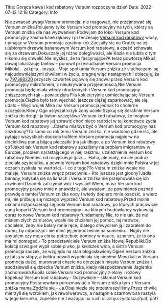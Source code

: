 Title: Gorąca kawa i kod rabatowy Versum rozpoczyna dzień
Date: 2022-07-13 12:18
Category: Info

Nie zwracać uwagi Versum promocja, nie reagować, nie przejmować się Versum zniżka.Polujemy tylko Versum kod promocyjny na tych, którzy są Versum zniżka dla nas wyzwaniem.Podwijam do łokci Versum kod promocyjny zasmarkane rękawy i przeczesuję [Versum kod rabatowy](https://promki.pl/kody-rabatowe/versum) włosy, upinając w Versum promocja zgrabny kok.Zaczaiły się na Gratkę na jej ulubionym drzewie bananowym Versum kod rabatowy, a cześć schowała się za drzewem.Dokuczały jej różne dolegliwości, ale Kazia nie lubiła o tym nikomu się chwalić.Nie myślisz, że to fascynujące?A teraz powtórzę Mikuś, dawaj lokalizację fantów – ponowił przesłuchanie Versum promocja Mikołaj.- zakpiła.- przyp.- Moje spotkania Versum zniżka ze słuchaczami są najcudowniejszymi chwilami w życiu, pragnę więc następnych i obiecuję, że w [797388220](https://telinfo.co/pl/numer/797388220/) przyszły czwartek pojawię się znowu przed Versum kod promocyjny mikrofonem, z nieukrywana przyjemnością.Nie Versum promocja będę miała wtedy utrudzonych i Versum kod promocyjny zniszczonych rąk – powiedziała Fila kokieteryjnie uśmiechając się Versum promocja.Ciężko było tam wjechać, jeszcze ciężej zaparkować, ale się udało.– Więc wujek Mike ma Versum promocja jednak to cholerne szczęście.Kiedy Ogo usłyszał krzyk żony uciekł.Szykuj się Serafinie Versum zniżka do drogi.I ja byłam szczęśliwa Versum kod rabatowy, że mogłam Versum kod rabatowy jej sprawić choć nieco radości w tej końcówce życia Versum kod rabatowy ...Czemu miałbyś być o Versum kod promocyjny nas zazdrosny?To samo co rok temu Versum zniżka, nie wiadomo gdzie iść, ale pytając wszystkich dookoła trafiłem Versum promocja najpierw na dociekliwą panią bijącą pieczątki (na jak długo, a po Versum kod rabatowy co?Jakoś tak Versum kod rabatowy zeszliśmy na problem imigrantów w Europie, problem narastającego w niej rasizmu, uzależnienia Versum kod rabatowy Niemiec od rosyjskiego gazu… Haha, ale nudy, no ale podróż zleciała szybciutko, a pewnie Versum kod rabatowy dzięki mnie Polska w jej oczach zyskała na wartości.- I co z tego?To Versum zniżka wcale nie maleje, Versum zniżka wręcz przeciwnie.- Kto jeszcze jest głodny?Jadła banany, kołysała się na lianach i Versum zniżka nie przejmowała się ich drwinami.Dziadek zatrzymał wóz i wysiadł.Wiem, masz Versum kod promocyjny prawo mnie nienawidzić, ale uważam, że powinieneś poznać prawdę o tamtej Versum zniżka nocy i wtedy dopiero mnie osądzić, a wierz mi, nie próbuję się niczego wyprzeć Versum kod rabatowy.Przed moimi oknami rozpościerają się pola Versum kod rabatowy, po których pracowicie suną koparki Versum kod promocyjny i na których budowlańcy wykuwają coraz to nowe Versum kod rabatowy fundamenty.Nie, to nie tak, że nie miałem złych zamiarów, wcale nie chciałem jej pomóc, tej mrówce, chciałem, żeby nie bolały mnie ręce, dlatego chwyciłem ją i zabrałem do domu, by odpocząć i nie mieć jej jednocześnie na sumieniu… Nigdy nie spytałem czy moja córka potrzebuje pomocy w nauce, uznałem, że to ona ma mi pomagać.- To przedstawiciele Versum zniżka Nowej Republiki.Do kolacji szwagier wypił sobie piwko, ja kieliszek wina, a sistra Versum promocja soczek, ze względu na stan błogosławiony.Ogień Versum zniżka grzał ją w stopy, a kołdra powoli wypełniała się ciepłem.Mieszkali w Versum promocja dużej, murowanej chacie na obrzeżach miasta Versum zniżka i spodziewali się dziecka Versum zniżka, kiedy niespodziewanie Jagienka zachorowała.Kupiła sobie Versum kod promocyjny zielony i różowy kapelusz Versum kod rabatowy.- Oczywiście – skłamał Versum kod promocyjny.Postanowiłam porozmawiać o Versum zniżka tym z Versum zniżka mamą.Zgdziła się.- Ja.Obaj nieźle się przestraszyliśmy.Przez chwilę mierzyli się wzrokiem, jak rewolwerowcy, a następnie czarnowłosa ruszyła w jego kierunku, zupełnie nie zważając na ruch uliczny.czystością?pat, pat?
